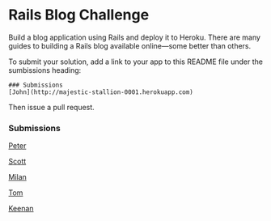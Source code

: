 # Rails Blog Challenge

Build a blog application using Rails and deploy it to Heroku.  There are many guides to building a Rails blog available online—some better than others.

To submit your solution, add a link to your app to this README file under the sumbissions heading:

```
### Submissions
[John](http://majestic-stallion-0001.herokuapp.com)
```

Then issue a pull request.

### Submissions
[Peter](http://damp-chamber-8292.herokuapp.com/)

[Scott](http://floating-bayou-1928.herokuapp.com/)

[Milan](http://thawing-meadow-5588.herokuapp.com/)

[Tom](http://young-ocean-8052.herokuapp.com/)

[Keenan](http://ancient-waters-9131.herokuapp.com/)
